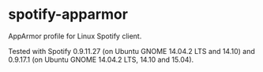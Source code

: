 spotify-apparmor
================

AppArmor profile for Linux Spotify client.

Tested with Spotify 0.9.11.27 (on Ubuntu GNOME 14.04.2 LTS and 14.10) and 0.9.17.1 (on Ubuntu GNOME 14.04.2 LTS, 14.10 and 15.04).
